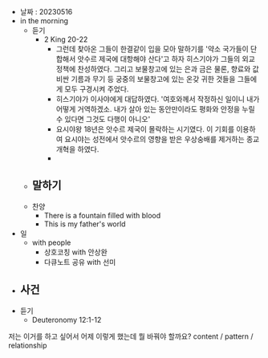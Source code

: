 - 날짜 : 20230516
- in the morning
	- 듣기
		- 2 King 20-22
			- 그런데 찾아온 그들이 한결같이 입을 모아 말하기를 '약소 국가들이 단합해서 앗수르 제국에 대항해야 산다'고 하자 히스기야가 그들의 외교정책에 찬성하였다. 그리고 보물창고에 있는 은과 금은 물론, 향료와 값비싼 기름과 무기 등 궁중의 보물창고에 있는 온갖 귀한 것들을 그들에게 모두 구경시켜 주었다.
			- 히스기야가 이사야에게 대답하였다. '여호와께서 작정하신 일이니 내가 어떻게 거역하겠소. 내가 살아 있는 동안만이라도 평화와 안정을 누릴 수 있다면 그것도 다행이 아니오'
			- 요시야왕 18년은 앗수르 제국이 몰락하는 시기였다. 이 기회를 이용하여 요시야는 성전에서 앗수르의 영향을 받은 우상숭배를 제거하는 종교개혁을 하였다.
			- 
	- 말하기
		-  
	- 찬양
		- There is a fountain filled with blood
		- This is my father's world
- 일
	- with people
		- 상호코칭 with 안상완
		- 다큐노트 공유 with 선미
- 사건
	- 
- 듣기
	- Deuteronomy  12:1-12



저는 이거를 하고 싶어서 어제 이렇게 했는데 뭘 바꿔야 할까요?
content / pattern / relationship